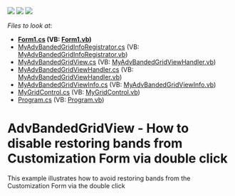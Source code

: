 <!-- default badges list -->
![](https://img.shields.io/endpoint?url=https://codecentral.devexpress.com/api/v1/VersionRange/128624044/14.2.3%2B)
[![](https://img.shields.io/badge/Open_in_DevExpress_Support_Center-FF7200?style=flat-square&logo=DevExpress&logoColor=white)](https://supportcenter.devexpress.com/ticket/details/T228408)
[![](https://img.shields.io/badge/📖_How_to_use_DevExpress_Examples-e9f6fc?style=flat-square)](https://docs.devexpress.com/GeneralInformation/403183)
<!-- default badges end -->
<!-- default file list -->
*Files to look at*:

* **[Form1.cs](./CS/MyAdvBandedGridView/Form1.cs) (VB: [Form1.vb](./VB/MyAdvBandedGridView/Form1.vb))**
* [MyAdvBandedGridInfoRegistrator.cs](./CS/MyAdvBandedGridView/MyAdvBandedGridInfoRegistrator.cs) (VB: [MyAdvBandedGridInfoRegistrator.vb](./VB/MyAdvBandedGridView/MyAdvBandedGridInfoRegistrator.vb))
* [MyAdvBandedGridView.cs](./CS/MyAdvBandedGridView/MyAdvBandedGridView.cs) (VB: [MyAdvBandedGridViewHandler.vb](./VB/MyAdvBandedGridView/MyAdvBandedGridViewHandler.vb))
* [MyAdvBandedGridViewHandler.cs](./CS/MyAdvBandedGridView/MyAdvBandedGridViewHandler.cs) (VB: [MyAdvBandedGridViewHandler.vb](./VB/MyAdvBandedGridView/MyAdvBandedGridViewHandler.vb))
* [MyAdvBandedGridViewInfo.cs](./CS/MyAdvBandedGridView/MyAdvBandedGridViewInfo.cs) (VB: [MyAdvBandedGridViewInfo.vb](./VB/MyAdvBandedGridView/MyAdvBandedGridViewInfo.vb))
* [MyGridControl.cs](./CS/MyAdvBandedGridView/MyGridControl.cs) (VB: [MyGridControl.vb](./VB/MyAdvBandedGridView/MyGridControl.vb))
* [Program.cs](./CS/MyAdvBandedGridView/Program.cs) (VB: [Program.vb](./VB/MyAdvBandedGridView/Program.vb))
<!-- default file list end -->
# AdvBandedGridView - How to disable restoring bands from Customization Form via double click


This example illustrates how to avoid restoring bands from the Customization Form via the double click

<br/>



